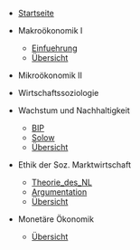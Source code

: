 - [Startseite](README.md)
- Makroökonomik I
    - [Einfuehrung](VL_Makro1/2022-10-13-Einfuehrung.md)
    - [Übersicht](VL_Makro1/README.md)

- Mikroökonomik II

- Wirtschaftssoziologie

- Wachstum und Nachhaltigkeit
    - [BIP](VL_Wachstum/2022-10-11-BIP.md)
    - [Solow](VL_Wachstum/2022-10-18-Solow.md)
    - [Übersicht](VL_Wachstum/README.md)

- Ethik der Soz. Marktwirtschaft
    - [Theorie_des_NL](VL_Ethik/2022-10-10-Theorie_des_NL.md)
    - [Argumentation](VL_Ethik/2022-10-11-Argumentation.md)
    - [Übersicht](VL_Ethik/README.md)

- Monetäre Ökonomik
    - [Übersicht](VL_Monetaer/README.md)


